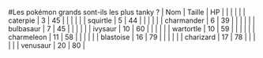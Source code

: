 #Les pokémon grands sont-ils les plus tanky ? 
| Nom | Taille | HP | 
| | | | 
| caterpie | 3 | 45 |
| | | | 
| squirtle | 5 | 44 |
| | | | 
| charmander | 6 | 39 |
| | | | 
| bulbasaur | 7 | 45 |
| | | | 
| ivysaur | 10 | 60 |
| | | | 
| wartortle | 10 | 59 |
| | | | 
| charmeleon | 11 | 58 |
| | | | 
| blastoise | 16 | 79 |
| | | | 
| charizard | 17 | 78 |
| | | | 
| venusaur | 20 | 80 |
